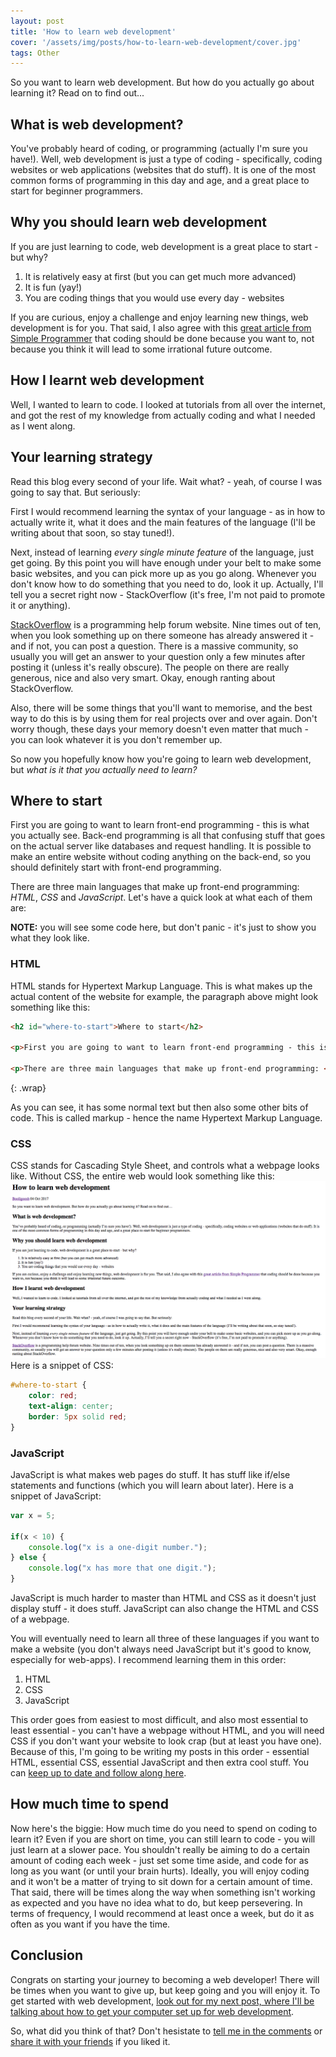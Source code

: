 ```yaml
---
layout: post
title: 'How to learn web development'
cover: '/assets/img/posts/how-to-learn-web-development/cover.jpg'
tags: Other
---
```

So you want to learn web development. But how do you actually go about learning it? Read on to find out...

## What is web development?
You've probably heard of coding, or programming (actually I'm sure you have!). Well, web development is just a type of coding - specifically, coding websites or web applications (websites that do stuff). It is one of the most common forms of programming in this day and age, and a great place to start for beginner programmers.

## Why you should learn web development
If you are just learning to code, web development is a great place to start - but why?
1. It is relatively easy at first (but you can get much more advanced)
2. It is fun (yay!)
3. You are coding things that you would use every day - websites

If you are curious, enjoy a challenge and enjoy learning new things, web development is for you. That said, I also agree with this [great article from Simple Programmer][dont-code] that coding should be done because you want to, not because you think it will lead to some irrational future outcome.

## How I learnt web development
Well, I wanted to learn to code. I looked at tutorials from all over the internet, and got the rest of my knowledge from actually coding and what I needed as I went along.

## Your learning strategy
Read this blog every second of your life. Wait what? - yeah, of course I was going to say that. But seriously:

First I would recommend learning the syntax of your language - as in how to actually write it, what it does and the main features of the language (I'll be writing about that soon, so stay tuned!).

Next, instead of learning *every single minute feature* of the language, just get going. By this point you will have enough under your belt to make some basic websites, and you can pick more up as you go along. Whenever you don't know how to do something that you need to do, look it up. Actually, I'll tell you a secret right now - StackOverflow (it's free, I'm not paid to promote it or anything).

[StackOverflow] is a programming help forum website. Nine times out of ten, when you look something up on there someone has already answered it - and if not, you can post a question. There is a massive community, so usually you will get an answer to your question only a few minutes after posting it (unless it's really obscure). The people on there are really generous, nice and also very smart. Okay, enough ranting about StackOverflow.

Also, there will be some things that you'll want to memorise, and the best way to do this is by using them for real projects over and over again. Don't worry though, these days your memory doesn't even matter that much - you can look whatever it is you don't remember up. 

So now you hopefully know how you're going to learn web development, but *what is it that you actually need to learn?*

## Where to start
First you are going to want to learn front-end programming - this is what you actually see. Back-end programming is all that confusing stuff that goes on the actual server like databases and request handling. It is possible to make an entire website without coding anything on the back-end, so you should definitely start with front-end programming.

There are three main languages that make up front-end programming: *HTML*, *CSS* and *JavaScript*. Let's have a quick look at what each of them are:

**NOTE:** you will see some code here, but don't panic - it's just to show you what they look like.

### HTML
HTML stands for Hypertext Markup Language. This is what makes up the actual content of the website for example, the paragraph above might look something like this:

```HTML
<h2 id="where-to-start">Where to start</h2>

<p>First you are going to want to learn front-end programming - this is what you actually see. Back-end programming is all that confusing stuff that goes on the actual server like databases and request handling. It is possible to make an entire website without coding anything on the back-end, so you should definitely start with front-end programming.</p>

<p>There are three main languages that make up front-end programming: <em>HTML</em>, <em>CSS</em> and <em>JavaScript</em>. Let’s have a look at what each of them are:</p>
```
{: .wrap}

As you can see, it has some normal text but then also some other bits of code. This is called markup - hence the name Hypertext Markup Language.

### CSS
CSS stands for Cascading Style Sheet, and controls what a webpage looks like. Without CSS, the entire web would look something like this:
![This article without CSS][no-css]
Here is a snippet of CSS:
```CSS
#where-to-start {
    color: red;
    text-align: center;
    border: 5px solid red;
}
```

### JavaScript
JavaScript is what makes web pages do stuff. It has stuff like if/else statements and functions (which you will learn about later). Here is a snippet of JavaScript:

```javascript
var x = 5;

if(x < 10) {
    console.log("x is a one-digit number.");
} else {
    console.log("x has more that one digit.");
}
```

JavaScript is much harder to master than HTML and CSS as it doesn't just display stuff - it does stuff. JavaScript can also change the HTML and CSS of a webpage.

You will eventually need to learn all three of these languages if you want to make a website (you don't always need JavaScript but it's good to know, especially for web-apps). I recommend learning them in this order:

1. HTML
2. CSS
3. JavaScript

This order goes from easiest to most difficult, and also most essential to least essential - you can't have a webpage without HTML, and you will need CSS if you don't want your website to look crap (but at least you have one). Because of this, I'm going to be writing my posts in this order - essential HTML, essential CSS, essential JavaScript and then extra cool stuff. You can [keep up to date and follow along here][newsletter].

## How much time to spend
Now here's the biggie: How much time do you need to spend on coding to learn it? Even if you are short on time, you can still learn to code - you will just learn at a slower pace. You shouldn't really be aiming to do a certain amount of coding each week - just set some time aside, and code for as long as you want (or until your brain hurts). Ideally, you will enjoy coding and it won't be a matter of trying to sit down for a certain amount of time. That said, there will be times along the way when something isn't working as expected and you have no idea what to do, but keep persevering. In terms of frequency, I would recommend at least once a week, but do it as often as you want if you have the time.

## Conclusion
Congrats on starting your journey to becoming a web developer! There will be times when you want to give up, but keep going and you will enjoy it. To get started with web development, [look out for my next post, where I'll be talking about how to get your computer set up for web development][newsletter].

So, what did you think of that? Don't hesistate to [tell me in the comments][comments] or [share it with your friends][share] if you liked it.

[dont-code]: https://simpleprogrammer.com/2016/02/22/please-dont-learn-to-code-unless/
[StackOverflow]: https://stackoverflow.com/
[no-css]: /assets/img/posts/how-to-learn-web-development/no-css.png
[share]: {{site.share}}
[comments]: {{site.comments}}
[newsletter]: {{site.newsletter}}
